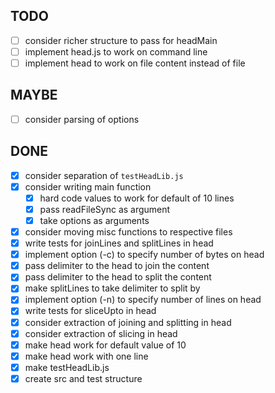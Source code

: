 ## TODO

- [ ] consider richer structure to pass for headMain
- [ ] implement head.js to work on command line
- [ ] implement head to work on file content instead of file

## MAYBE

- [ ] consider parsing of options

## DONE

- [x] consider separation of `testHeadLib.js`
- [x] consider writing main function
  - [x] hard code values to work for default of 10 lines
  - [x] pass readFileSync as argument
  - [x] take options as arguments
- [x] consider moving misc functions to respective files
- [x] write tests for joinLines and splitLines in head
- [x] implement option (-c) to specify number of bytes on head
- [x] pass delimiter to the head to join the content
- [x] pass delimiter to the head to split the content
- [x] make splitLines to take delimiter to split by
- [x] implement option (-n) to specify number of lines on head
- [x] write tests for sliceUpto in head
- [x] consider extraction of joining and splitting in head
- [x] consider extraction of slicing in head
- [x] make head work for default value of 10
- [x] make head work with one line
- [x] make testHeadLib.js
- [x] create src and test structure
